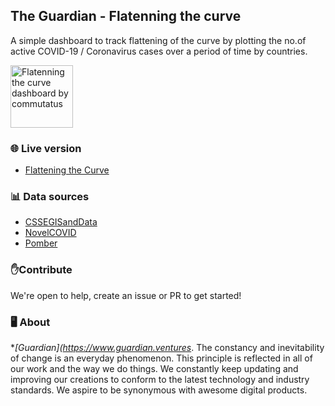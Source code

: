
## The Guardian - Flatenning the curve
A simple dashboard to track flattening of the curve by plotting the no.of active COVID-19 / Coronavirus cases over a period of time by countries.

<a href="https://flattening-the-curve.commutatus.com/">
    <img src="https://flattening-the-curve.commutatus.com/assets/covid-dashboard-min.png" alt="Flatenning the curve dashboard by commutatus" title="Flatenning the curve" align="center" height="100" />
</a>

### 🌐 Live version
- [Flattening the Curve](https://flattening-the-curve.guardian.ventures/)

### 📊 Data sources
- [CSSEGISandData](https://github.com/CSSEGISandData/COVID-19)
- [NovelCOVID](https://github.com/NovelCOVID/API)
- [Pomber](https://github.com/pomber/covid19)

### ✋Contribute
We're open to help, create an issue or PR to get started!

### 🖥️ About
**[Guardian](https://www.guardian.ventures*. The constancy and
 inevitability of change is an everyday phenomenon. This principle is reflected in all of our work and the way we do things. We constantly keep updating and improving our creations to conform to the latest technology and industry standards. We aspire to be synonymous with awesome digital products.
 
